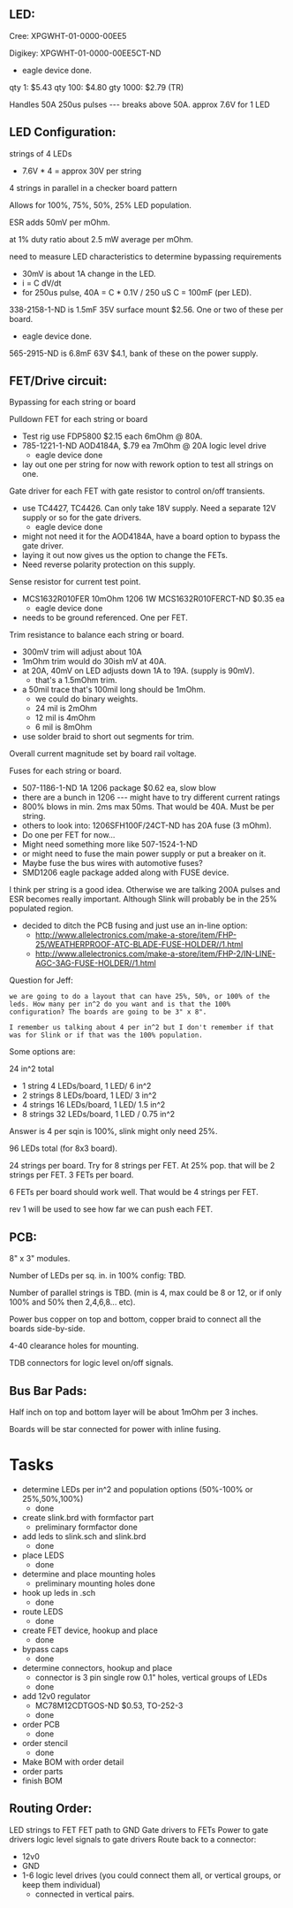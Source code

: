 LED:
----

Cree:
XPGWHT-01-0000-00EE5

Digikey: XPGWHT-01-0000-00EE5CT-ND

+ eagle device done.

qty 1:   $5.43
qty 100: $4.80
gty 1000: $2.79 (TR)

Handles 50A 250us pulses --- breaks above 50A.
approx 7.6V for 1 LED

LED Configuration:
------------------

strings of 4 LEDs

+ 7.6V * 4 = approx 30V per string

4 strings in parallel in a checker board pattern

Allows for 100%, 75%, 50%, 25% LED population.

ESR adds 50mV per mOhm.

at 1% duty ratio about 2.5 mW average per mOhm.

need to measure LED characteristics to determine bypassing
requirements

+ 30mV is about 1A change in the LED.
+ i = C dV/dt
+ for 250us pulse, 40A = C * 0.1V / 250 uS
  C = 100mF (per LED).

338-2158-1-ND is 1.5mF 35V surface mount $2.56. One or two of these
per board.

+ eagle device done.

565-2915-ND is 6.8mF 63V $4.1, bank of these on the power supply.

FET/Drive circuit:
------------------

Bypassing for each string or board

Pulldown FET for each string or board

+ Test rig use FDP5800 $2.15 each 6mOhm @ 80A.
+ 785-1221-1-ND AOD4184A, $.79 ea 7mOhm @ 20A logic level drive
    - eagle device done
+ lay out one per string for now with rework option to test all
  strings on one.

Gate driver for each FET with gate resistor to control on/off
transients.

+ use TC4427, TC4426. Can only take 18V supply. Need a separate
    12V supply or so for the gate drivers.
    - eagle device done
+ might not need it for the AOD4184A, have a board option to
    bypass the gate driver.
+ laying it out now gives us the option to change the FETs.
+ Need reverse polarity protection on this supply.

Sense resistor for current test point.

+ MCS1632R010FER 10mOhm 1206 1W
  MCS1632R010FERCT-ND $0.35 ea
    - eagle device done
+ needs to be ground referenced. One per FET.

Trim resistance to balance each string or board.

+ 300mV trim will adjust about 10A
+ 1mOhm trim would do 30ish mV at 40A.
+ at 20A, 40mV on LED adjusts down 1A to 19A. (supply is 90mV).
    - that's a 1.5mOhm trim.
+ a 50mil trace that's 100mil long should be 1mOhm. 
    - we could do binary weights.
    - 24 mil is 2mOhm
    - 12 mil is 4mOhm
    - 6 mil is  8mOhm
+ use solder braid to short out segments for trim.

Overall current magnitude set by board rail voltage.

Fuses for each string or board.

+ 507-1186-1-ND 1A 1206 package $0.62 ea, slow blow
+ there are a bunch in 1206 --- might have to try different
  current ratings
+ 800% blows in min. 2ms max 50ms. That would be 40A. Must be per
string.
+ others to look into: 1206SFH100F/24CT-ND has 20A fuse (3 mOhm).
+ Do one per FET for now...
+ Might need something more like 507-1524-1-ND
+ or might need to fuse the main power supply or put a breaker on it.
+ Maybe fuse the bus wires with automotive fuses?
+ SMD1206 eagle package added along with FUSE device.

I think per string is a good idea. Otherwise we are talking 200A
pulses and ESR becomes really important. Although Slink will probably
be in the 25% populated region.

+ decided to ditch the PCB fusing and just use an in-line option:
    - http://www.allelectronics.com/make-a-store/item/FHP-25/WEATHERPROOF-ATC-BLADE-FUSE-HOLDER//1.html
    - http://www.allelectronics.com/make-a-store/item/FHP-2/IN-LINE-AGC-3AG-FUSE-HOLDER//1.html

Question for Jeff:

    we are going to do a layout that can have 25%, 50%, or 100% of the
    leds. How many per in^2 do you want and is that the 100%
    configuration? The boards are going to be 3" x 8".

    I remember us talking about 4 per in^2 but I don't remember if that
    was for Slink or if that was the 100% population.

Some options are:

24 in^2 total

+ 1 string  4 LEDs/board, 1 LED/ 6 in^2
+ 2 strings 8 LEDs/board, 1 LED/ 3 in^2
+ 4 strings 16 LEDs/board, 1 LED/ 1.5 in^2
+ 8 strings 32 LEDs/board, 1 LED / 0.75 in^2 

Answer is 4 per sqin is 100%, slink might only need 25%.

96 LEDs total (for 8x3 board). 

24 strings per board. Try for 8 strings per FET. At 25% pop. that will
be 2 strings per FET. 3 FETs per board.

6 FETs per board should work well. That would be 4 strings per FET.

rev 1 will be used to see how far we can push each FET.

PCB: 
---

8" x 3" modules. 

Number of LEDs per sq. in. in 100% config: TBD.

Number of parallel strings is TBD. (min is 4, max could be 8 or 12, or
if only 100% and 50% then 2,4,6,8... etc).

Power bus copper on top and bottom, copper braid to connect all the
boards side-by-side.

4-40 clearance holes for mounting.

TDB connectors for logic level on/off signals.

Bus Bar Pads:
------------

Half inch on top and bottom layer will be about 1mOhm per 3 inches.

Boards will be star connected for power with inline fusing.

Tasks
=====

+ determine LEDs per in^2 and population options (50%-100% or 25%,50%,100%)
    - done
+ create slink.brd with formfactor part
    - preliminary formfactor done
+ add leds to slink.sch and slink.brd 
    - done
+ place LEDS
    - done
+ determine and place mounting holes
    - preliminary mounting holes done
+ hook up leds in .sch
    - done
+ route LEDS
    - done
+ create FET device, hookup and place
    - done
+ bypass caps
    - done
+ determine connectors, hookup and place
    - connector is 3 pin single row 0.1" holes, vertical groups of
      LEDs
    - done
+ add 12v0 regulator
    - MC78M12CDTGOS-ND $0.53, TO-252-3
    - done
+ order PCB
    - done 
+ order stencil
    - done
+ Make BOM with order detail
+ order parts
+ finish BOM

Routing Order:
--------------

LED strings to FET
FET path to GND
Gate drivers to FETs
Power to gate drivers
logic level signals to gate drivers
Route back to a connector:
+ 12v0
+ GND
+ 1-6 logic level drives (you could connect them all, or vertical
groups, or keep them individual)
    - connected in vertical pairs.

